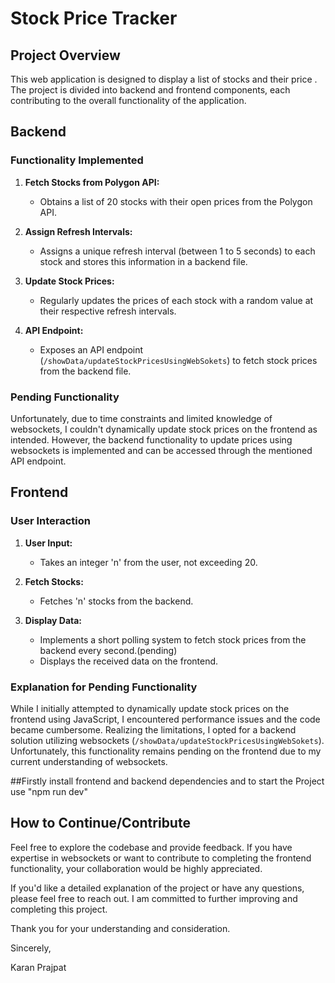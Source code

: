 # Stock Price Tracker

## Project Overview

This web application is designed to display a list of stocks and their  price . The project is divided into backend and frontend components, each contributing to the overall functionality of the application.

## Backend

### Functionality Implemented

1. **Fetch Stocks from Polygon API:**
   - Obtains a list of 20 stocks with their open prices from the Polygon API.

2. **Assign Refresh Intervals:**
   - Assigns a unique refresh interval (between 1 to 5 seconds) to each stock and stores this information in a backend file.

3. **Update Stock Prices:**
   - Regularly updates the prices of each stock with a random value at their respective refresh intervals.

4. **API Endpoint:**
   - Exposes an API endpoint (`/showData/updateStockPricesUsingWebSokets`) to fetch stock prices from the backend file.

### Pending Functionality

Unfortunately, due to time constraints and limited knowledge of websockets, I couldn't dynamically update stock prices on the frontend as intended. However, the backend functionality to update prices using websockets is implemented and can be accessed through the mentioned API endpoint.

## Frontend

### User Interaction

1. **User Input:**
   - Takes an integer 'n' from the user, not exceeding 20.

2. **Fetch Stocks:**
   - Fetches 'n' stocks from the backend.

3. **Display Data:**
   - Implements a short polling system to fetch stock prices from the backend every second.(pending)
   - Displays the received data on the frontend.

### Explanation for Pending Functionality

While I initially attempted to dynamically update stock prices on the frontend using JavaScript, I encountered performance issues and the code became cumbersome. Realizing the limitations, I opted for a backend solution utilizing websockets (`/showData/updateStockPricesUsingWebSokets`). Unfortunately, this functionality remains pending on the frontend due to my current understanding of websockets.

##Firstly install frontend and backend dependencies and to start the Project use "npm run dev" 

## How to Continue/Contribute

Feel free to explore the codebase and provide feedback. If you have expertise in websockets or want to contribute to completing the frontend functionality, your collaboration would be highly appreciated.

If you'd like a detailed explanation of the project or have any questions, please feel free to reach out. I am committed to further improving and completing this project.

Thank you for your understanding and consideration.

Sincerely,

Karan Prajpat
